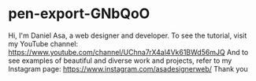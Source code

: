 # pen-export-GNbQoO
Hi, I'm Daniel Asa, a web designer and developer. To see the tutorial, visit my YouTube channel: https://www.youtube.com/channel/UChna7rX4al4Vk61BWd56mJQ And to see examples of beautiful and diverse work and projects, refer to my Instagram page: https://www.instagram.com/asadesignerweb/ Thank you
